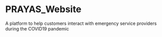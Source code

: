 # PRAYAS_Website
A platform to help customers interact with emergency service providers during the COVID19 pandemic
